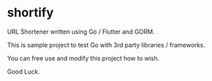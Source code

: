 # shortify
URL Shortener written using Go / Flutter and GORM.

This is sample project to test Go with 3rd party libraries / frameworks.

You can free use and modify this project how to wish.

Good Luck.